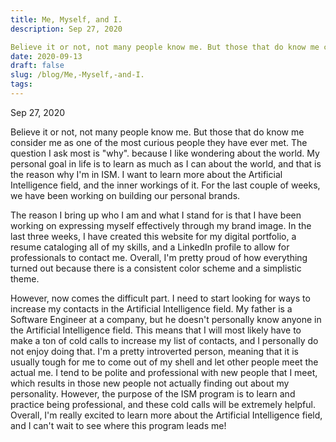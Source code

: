 ```yaml
---
title: Me, Myself, and I.
description: Sep 27, 2020

Believe it or not, not many people know me. But those that do know me consider me as o...
date: 2020-09-13
draft: false
slug: /blog/Me,-Myself,-and-I.
tags: 
---
```

Sep 27, 2020

Believe it or not, not many people know me. But those that do know me consider me as one of the most curious people they have ever met. The question I ask most is "why". because I like wondering about the world. My personal goal in life is to learn as much as I can about the world, and that is the reason why I'm in ISM. I want to learn more about the Artificial Intelligence field, and the inner workings of it. For the last couple of weeks, we have been working on building our personal brands.

The reason I bring up who I am and what I stand for is that I have been working on expressing myself effectively through my brand image. In the last three weeks, I have created this website for my digital portfolio, a resume cataloging all of my skills, and a LinkedIn profile to allow for professionals to contact me. Overall, I'm pretty proud of how everything turned out because there is a consistent color scheme and a simplistic theme.

However, now comes the difficult part. I need to start looking for ways to increase my contacts in the Artificial Intelligence field. My father is a Software Engineer at a company, but he doesn't personally know anyone in the Artificial Intelligence field. This means that I will most likely have to make a ton of cold calls to increase my list of contacts, and I personally do not enjoy doing that. I'm a pretty introverted person, meaning that it is usually tough for me to come out of my shell and let other people meet the actual me. I tend to be polite and professional with new people that I meet, which results in those new people not actually finding out about my personality. However, the purpose of the ISM program is to learn and practice being professional, and these cold calls will be extremely helpful. Overall, I'm really excited to learn more about the Artificial Intelligence field, and I can't wait to see where this program leads me!

